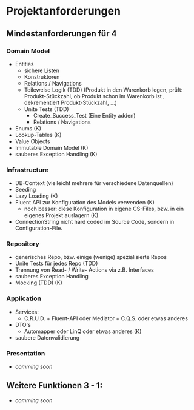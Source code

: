 # Projektanforderungen

## Mindestanforderungen für 4

### Domain Model

* Entities
  * sichere Listen
  * Konstruktoren
  * Relations / Navigations
  * Teileweise Logik (TDD) (Produkt in den Warenkorb legen, prüft: Produkt-Stückzahl, ob Produkt schon im Warenkorb ist , dekrementiert Produkt-Stückzahl, ...)
  * Unite Tests (TDD)
    * Create_Success_Test (Eine Entity adden)
    * Relations / Navigations
* Enums (K)
* Lookup-Tables (K)
* Value Objects
* Immutable Domain Model (K)
* sauberes Exception Handling (K)

### Infrastructure

* DB-Context (vielleicht mehrere für verschiedene Datenquellen)
* Seeding
* Lazy Loading (K)
* Fluent API zur Konfiguration des Models verwenden (K)
  * noch besser: diese Konfiguration in eigene CS-Files, bzw. in ein eigenes Projekt auslagern (K)
* ConnectionString nicht hard coded im Source Code, sondern in Configuration-File.

### Repository

* generisches Repo, bzw. einige (wenige) spezialisierte Repos
* Unite Tests für jedes Repo (TDD)
* Trennung von Read- / Write- Actions via z.B. Interfaces
* sauberes Exception Handling
* Mocking (TDD) (K)

### Application

* Services:
  * C.R.U.D. + Fluent-API oder Mediator + C.Q.S. oder etwas anderes
* DTO's
  * Automapper oder LinQ oder etwas anderes (K)
* saubere Datenvalidierung

### Presentation

* *comming soon*

## Weitere Funktionen 3 - 1:

* *comming soon*
